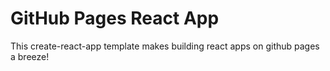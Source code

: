 # GitHub Pages React App
This create-react-app template makes building react apps on github pages a breeze!